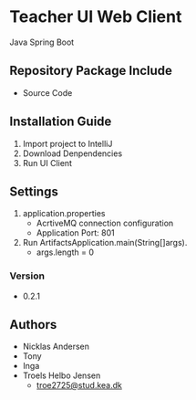 # Teacher UI Web Client
Java Spring Boot

## Repository Package Include
* Source Code

## Installation Guide
1. Import project to IntelliJ
2. Download Denpendencies
3. Run UI Client

## Settings
1. application.properties
    * AcrtiveMQ connection configuration
    * Application Port: 801
2. Run ArtifactsApplication.main(String[]args). 
    * args.length = 0

### Version
- 0.2.1

## Authors
- Nicklas Andersen
- Tony
- Inga
- Troels Helbo Jensen
    - troe2725@stud.kea.dk